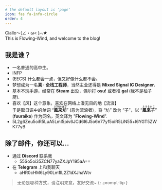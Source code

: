 ```yaml
---
# the default layout is 'page'
icon: fas fa-info-circle
order: 4
---
```


Ciallo～(∠・ω< )⌒★  
This is Flowing-Wind, and welcome to the blog!  

## 我是谁？
- 一名普通的高中生。
- INFP
- (EECS) 什么都会一点，但又好像什么都不会。
- 梦想成为一名**真 &middot; 全栈工程师**，当然主业还得是 **Mixed Signal IC Designer.**
- 基本不玩手游，经常在 **Steam** 出没，偶尔打 **osu!** 或者推 **gal** (我~~不~~是柚子厨).
- 喜欢【风】这个意象，喜欢在网络上漫无目的地【流浪】  
  于是取日语中的单词 “<b><ruby>風来坊<rt>ふうらいぼう</rt></ruby></b>” (意为流浪者)，将 “坊” 改为 “子”，以 “<b><ruby>風来子<rt>ふうらいこ</rt></ruby></b>” (**fuuraiko**) 作为网名，英文译为 "**Flowing-Wind**".
- 5L2g6Zeu5oiR5LuA5LmI5piv6JCd6I6J5o6n77yf5oiR5LiN55+l6YGT5ZWK77yB

## 除了邮件，你还可以...
- 通过 **Discord** 联系我
  - 55So5oi35ZCN77yaZXJpY195aA==
- 在 **Telegram** 上和我聊天
  - aHR0cHM6Ly90Lm1lL2Z1dXJhaWtv

> 无论是哪种方式，请注明来意，友好交流~
{: .prompt-tip }